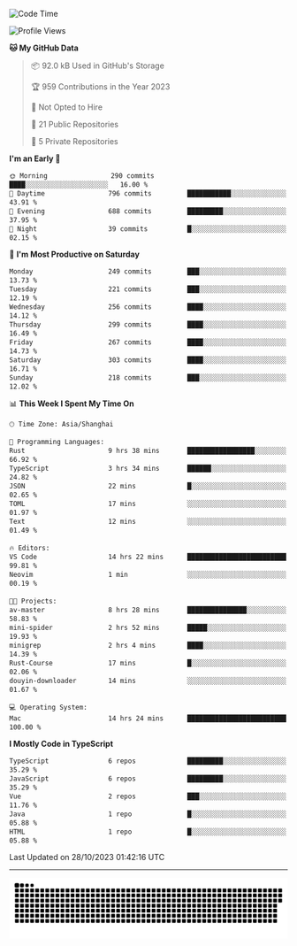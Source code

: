 <!--
<picture>
  <source
    srcset="https://github-readme-stats.vercel.app/api?username=kevinxft&show_icons=true&theme=dark"
    media="(prefers-color-scheme: dark)"
  />
  <source
    srcset="https://github-readme-stats.vercel.app/api?username=kevinxft&show_icons=true"
    media="(prefers-color-scheme: light), (prefers-color-scheme: no-preference)"
  />
  <img src="https://github-readme-stats.vercel.app/api?username=kevinxft&show_icons=true" />
</picture>
-->

<!--START_SECTION:waka-->
![Code Time](http://img.shields.io/badge/Code%20Time-1%2C281%20hrs%2027%20mins-blue)

![Profile Views](http://img.shields.io/badge/Profile%20Views-0-blue)

**🐱 My GitHub Data** 

> 📦 92.0 kB Used in GitHub's Storage 
 > 
> 🏆 959 Contributions in the Year 2023
 > 
> 🚫 Not Opted to Hire
 > 
> 📜 21 Public Repositories 
 > 
> 🔑 5 Private Repositories 
 > 
**I'm an Early 🐤** 

```text
🌞 Morning                290 commits         ████░░░░░░░░░░░░░░░░░░░░░   16.00 % 
🌆 Daytime                796 commits         ███████████░░░░░░░░░░░░░░   43.91 % 
🌃 Evening                688 commits         █████████░░░░░░░░░░░░░░░░   37.95 % 
🌙 Night                  39 commits          █░░░░░░░░░░░░░░░░░░░░░░░░   02.15 % 
```
📅 **I'm Most Productive on Saturday** 

```text
Monday                   249 commits         ███░░░░░░░░░░░░░░░░░░░░░░   13.73 % 
Tuesday                  221 commits         ███░░░░░░░░░░░░░░░░░░░░░░   12.19 % 
Wednesday                256 commits         ████░░░░░░░░░░░░░░░░░░░░░   14.12 % 
Thursday                 299 commits         ████░░░░░░░░░░░░░░░░░░░░░   16.49 % 
Friday                   267 commits         ████░░░░░░░░░░░░░░░░░░░░░   14.73 % 
Saturday                 303 commits         ████░░░░░░░░░░░░░░░░░░░░░   16.71 % 
Sunday                   218 commits         ███░░░░░░░░░░░░░░░░░░░░░░   12.02 % 
```


📊 **This Week I Spent My Time On** 

```text
🕑︎ Time Zone: Asia/Shanghai

💬 Programming Languages: 
Rust                     9 hrs 38 mins       █████████████████░░░░░░░░   66.92 % 
TypeScript               3 hrs 34 mins       ██████░░░░░░░░░░░░░░░░░░░   24.82 % 
JSON                     22 mins             █░░░░░░░░░░░░░░░░░░░░░░░░   02.65 % 
TOML                     17 mins             ░░░░░░░░░░░░░░░░░░░░░░░░░   01.97 % 
Text                     12 mins             ░░░░░░░░░░░░░░░░░░░░░░░░░   01.49 % 

🔥 Editors: 
VS Code                  14 hrs 22 mins      █████████████████████████   99.81 % 
Neovim                   1 min               ░░░░░░░░░░░░░░░░░░░░░░░░░   00.19 % 

🐱‍💻 Projects: 
av-master                8 hrs 28 mins       ███████████████░░░░░░░░░░   58.83 % 
mini-spider              2 hrs 52 mins       █████░░░░░░░░░░░░░░░░░░░░   19.93 % 
minigrep                 2 hrs 4 mins        ████░░░░░░░░░░░░░░░░░░░░░   14.39 % 
Rust-Course              17 mins             █░░░░░░░░░░░░░░░░░░░░░░░░   02.06 % 
douyin-downloader        14 mins             ░░░░░░░░░░░░░░░░░░░░░░░░░   01.67 % 

💻 Operating System: 
Mac                      14 hrs 24 mins      █████████████████████████   100.00 % 
```

**I Mostly Code in TypeScript** 

```text
TypeScript               6 repos             █████████░░░░░░░░░░░░░░░░   35.29 % 
JavaScript               6 repos             █████████░░░░░░░░░░░░░░░░   35.29 % 
Vue                      2 repos             ███░░░░░░░░░░░░░░░░░░░░░░   11.76 % 
Java                     1 repo              █░░░░░░░░░░░░░░░░░░░░░░░░   05.88 % 
HTML                     1 repo              █░░░░░░░░░░░░░░░░░░░░░░░░   05.88 % 
```




 Last Updated on 28/10/2023 01:42:16 UTC
<!--END_SECTION:waka-->

---

<picture>
  <source media="(prefers-color-scheme: dark)" srcset="https://raw.githubusercontent.com/kevinxft/kevinxft/output/github-contribution-grid-snake-dark.svg">
  <source media="(prefers-color-scheme: light)" srcset="https://raw.githubusercontent.com/kevinxft/kevinxft/output/github-contribution-grid-snake.svg">
  <img alt="github contribution grid snake animation" src="https://raw.githubusercontent.com/kevinxft/kevinxft/output/github-contribution-grid-snake.svg">
</picture>